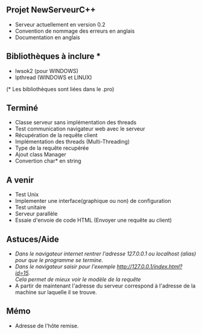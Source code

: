 Projet NewServeurC++
----------------------------
- Serveur actuellement en version 0.2
- Convention de nommage des erreurs en anglais
- Documentation en anglais

Bibliothèques à inclure *
----------------------------
- lwsok2 (pour WINDOWS)
- lpthread (WINDOWS et LINUX)

(* Les bibliothèques sont liées dans le .pro)

Terminé
----------------------------
- Classe serveur sans implémentation des threads
- Test communication navigateur web avec le serveur
- Récupération de la requête client
- Implémentation des threads (Multi-Threading)
- Type de la requête recupérée
- Ajout class Manager
- Convertion char* en string

A venir 
----------------------------
- Test Unix
- Implementer une interface(graphique ou non) de configuration
- Test unitaire
- Serveur parallèle
- Essaie d'envoie de code HTML (Envoyer une requête au client)

Astuces/Aide
----------------------------
- <em> Dans le navigateur internet rentrer l'adresse 127.0.0.1 ou localhost (alias) <br>
pour que le programme se termine. </em>
- <em>Dans le navigateur saisir pour l'exemple http://127.0.0.1/index.html?id=15. <br>
Cela permet de mieux voir le modèle de la requête </em>
- A partir de maintenant l'adresse du serveur correspond à l'adresse de la machine sur laquelle il se trouve.

Mémo
----------------------------
- Adresse de l'hôte remise.
